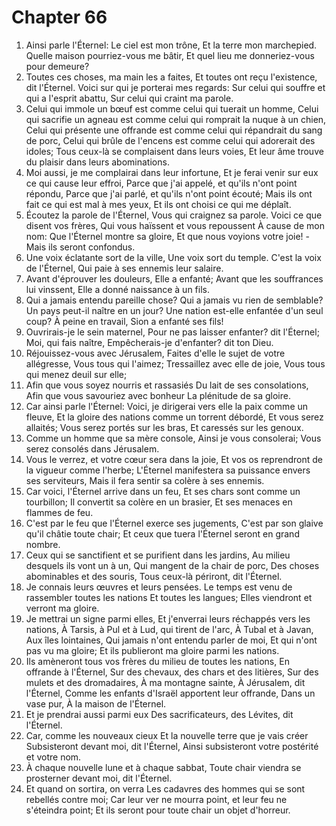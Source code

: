 # Chapter 66

1. Ainsi parle l'Éternel: Le ciel est mon trône, Et la terre mon marchepied. Quelle maison pourriez-vous me bâtir, Et quel lieu me donneriez-vous pour demeure?
2. Toutes ces choses, ma main les a faites, Et toutes ont reçu l'existence, dit l'Éternel. Voici sur qui je porterai mes regards: Sur celui qui souffre et qui a l'esprit abattu, Sur celui qui craint ma parole.
3. Celui qui immole un bœuf est comme celui qui tuerait un homme, Celui qui sacrifie un agneau est comme celui qui romprait la nuque à un chien, Celui qui présente une offrande est comme celui qui répandrait du sang de porc, Celui qui brûle de l'encens est comme celui qui adorerait des idoles; Tous ceux-là se complaisent dans leurs voies, Et leur âme trouve du plaisir dans leurs abominations.
4. Moi aussi, je me complairai dans leur infortune, Et je ferai venir sur eux ce qui cause leur effroi, Parce que j'ai appelé, et qu'ils n'ont point répondu, Parce que j'ai parlé, et qu'ils n'ont point écouté; Mais ils ont fait ce qui est mal à mes yeux, Et ils ont choisi ce qui me déplaît.
5. Écoutez la parole de l'Éternel, Vous qui craignez sa parole. Voici ce que disent vos frères, Qui vous haïssent et vous repoussent À cause de mon nom: Que l'Éternel montre sa gloire, Et que nous voyions votre joie! -Mais ils seront confondus.
6. Une voix éclatante sort de la ville, Une voix sort du temple. C'est la voix de l'Éternel, Qui paie à ses ennemis leur salaire.
7. Avant d'éprouver les douleurs, Elle a enfanté; Avant que les souffrances lui vinssent, Elle a donné naissance à un fils.
8. Qui a jamais entendu pareille chose? Qui a jamais vu rien de semblable? Un pays peut-il naître en un jour? Une nation est-elle enfantée d'un seul coup? À peine en travail, Sion a enfanté ses fils!
9. Ouvrirais-je le sein maternel, Pour ne pas laisser enfanter? dit l'Éternel; Moi, qui fais naître, Empêcherais-je d'enfanter? dit ton Dieu.
10. Réjouissez-vous avec Jérusalem, Faites d'elle le sujet de votre allégresse, Vous tous qui l'aimez; Tressaillez avec elle de joie, Vous tous qui menez deuil sur elle;
11. Afin que vous soyez nourris et rassasiés Du lait de ses consolations, Afin que vous savouriez avec bonheur La plénitude de sa gloire.
12. Car ainsi parle l'Éternel: Voici, je dirigerai vers elle la paix comme un fleuve, Et la gloire des nations comme un torrent débordé, Et vous serez allaités; Vous serez portés sur les bras, Et caressés sur les genoux.
13. Comme un homme que sa mère console, Ainsi je vous consolerai; Vous serez consolés dans Jérusalem.
14. Vous le verrez, et votre cœur sera dans la joie, Et vos os reprendront de la vigueur comme l'herbe; L'Éternel manifestera sa puissance envers ses serviteurs, Mais il fera sentir sa colère à ses ennemis.
15. Car voici, l'Éternel arrive dans un feu, Et ses chars sont comme un tourbillon; Il convertit sa colère en un brasier, Et ses menaces en flammes de feu.
16. C'est par le feu que l'Éternel exerce ses jugements, C'est par son glaive qu'il châtie toute chair; Et ceux que tuera l'Éternel seront en grand nombre.
17. Ceux qui se sanctifient et se purifient dans les jardins, Au milieu desquels ils vont un à un, Qui mangent de la chair de porc, Des choses abominables et des souris, Tous ceux-là périront, dit l'Éternel.
18. Je connais leurs œuvres et leurs pensées. Le temps est venu de rassembler toutes les nations Et toutes les langues; Elles viendront et verront ma gloire.
19. Je mettrai un signe parmi elles, Et j'enverrai leurs réchappés vers les nations, À Tarsis, à Pul et à Lud, qui tirent de l'arc, À Tubal et à Javan, Aux îles lointaines, Qui jamais n'ont entendu parler de moi, Et qui n'ont pas vu ma gloire; Et ils publieront ma gloire parmi les nations.
20. Ils amèneront tous vos frères du milieu de toutes les nations, En offrande à l'Éternel, Sur des chevaux, des chars et des litières, Sur des mulets et des dromadaires, À ma montagne sainte, À Jérusalem, dit l'Éternel, Comme les enfants d'Israël apportent leur offrande, Dans un vase pur, À la maison de l'Éternel.
21. Et je prendrai aussi parmi eux Des sacrificateurs, des Lévites, dit l'Éternel.
22. Car, comme les nouveaux cieux Et la nouvelle terre que je vais créer Subsisteront devant moi, dit l'Éternel, Ainsi subsisteront votre postérité et votre nom.
23. À chaque nouvelle lune et à chaque sabbat, Toute chair viendra se prosterner devant moi, dit l'Éternel.
24. Et quand on sortira, on verra Les cadavres des hommes qui se sont rebellés contre moi; Car leur ver ne mourra point, et leur feu ne s'éteindra point; Et ils seront pour toute chair un objet d'horreur.

